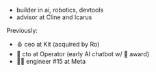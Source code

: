 - builder in ai, robotics, devtools
- advisor at Cline and Icarus
  
Previously:

- 🩸 ceo at Kit (acquired by Ro) 
- 🤖 cto at Operator (early AI chatbot w/  award)
- 👨‍💻 engineer #15 at Meta
